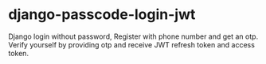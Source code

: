 # django-passcode-login-jwt
Django login without password, Register with phone number and get an otp. Verify yourself by providing otp and receive JWT refresh token and access token.
